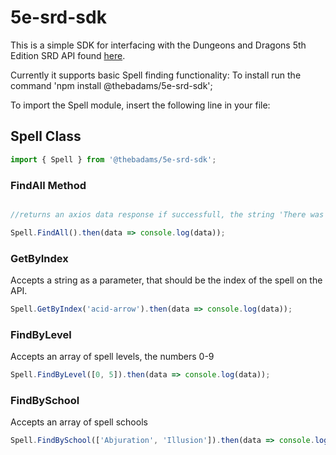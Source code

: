 # 5e-srd-sdk

This is a simple SDK for interfacing with the Dungeons and Dragons 5th Edition SRD API found [here](https://www.dnd5eapi.co).

Currently it supports basic Spell finding functionality:
To install run the command 'npm install @thebadams/5e-srd-sdk';

To import the Spell module, insert the following line in your file:

## Spell Class
```typescript
import { Spell } from '@thebadams/5e-srd-sdk';
```
### FindAll Method
```typescript

//returns an axios data response if successfull, the string 'There was an error connecting to the API' if unsuccessful;

Spell.FindAll().then(data => console.log(data));
```

### GetByIndex
Accepts a string as a parameter, that should be the index of the spell on the API.
```typescript
Spell.GetByIndex('acid-arrow').then(data => console.log(data));
```

### FindByLevel
Accepts an array of spell levels, the numbers 0-9
```typescript
Spell.FindByLevel([0, 5]).then(data => console.log(data));
```

### FindBySchool
Accepts an array of spell schools

```typescript
Spell.FindBySchool(['Abjuration', 'Illusion']).then(data => console.log(data));
```
